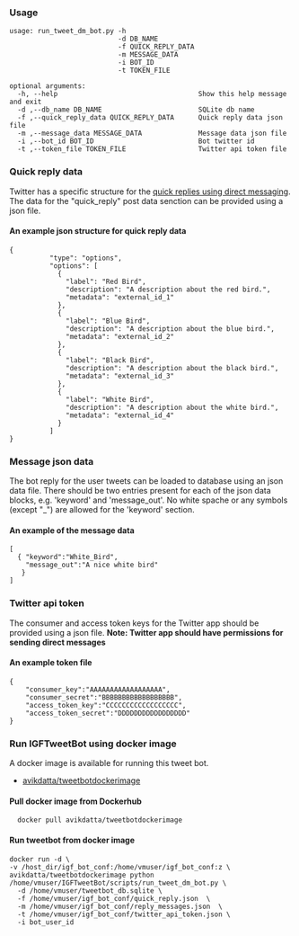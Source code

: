 ### Usage
<pre><code>usage: run_tweet_dm_bot.py -h
                           -d DB_NAME 
                           -f QUICK_REPLY_DATA 
                           -m MESSAGE_DATA
                           -i BOT_ID 
                           -t TOKEN_FILE

optional arguments:
  -h, --help                                   Show this help message and exit
  -d ,--db_name DB_NAME                        SQLite db name
  -f ,--quick_reply_data QUICK_REPLY_DATA      Quick reply data json file
  -m ,--message_data MESSAGE_DATA              Message data json file
  -i ,--bot_id BOT_ID                          Bot twitter id
  -t ,--token_file TOKEN_FILE                  Twitter api token file
</code></pre>

### Quick reply data
Twitter has a specific structure for the [quick replies using direct messaging](https://developer.twitter.com/en/docs/direct-messages/quick-replies/api-reference/options). The data for the "quick_reply" post data senction can be provided using a json file.

#### An example json structure for quick reply data
<pre><code>{
          "type": "options",
          "options": [
            {
              "label": "Red Bird",
              "description": "A description about the red bird.",
              "metadata": "external_id_1"
            },
            {
              "label": "Blue Bird",
              "description": "A description about the blue bird.",
              "metadata": "external_id_2"
            },
            {
              "label": "Black Bird",
              "description": "A description about the black bird.",
              "metadata": "external_id_3"
            },
            {
              "label": "White Bird",
              "description": "A description about the white bird.",
              "metadata": "external_id_4"
            }
          ]
}
</code></pre>

### Message json data
The bot reply for the user tweets can be loaded to database using an json data file. There should be two entries present for each of the json data blocks, e.g. 'keyword' and 'message_out'. No white spache or any symbols (except "\_") are allowed for the 'keyword' section.

#### An example of the message data
<pre><code>[
  { "keyword":"White_Bird",
    "message_out":"A nice white bird"
   }
]
</code></pre>

### Twitter api token
The consumer and access token keys for the Twitter app should be provided using a json file. 
**Note: Twitter app should have permissions for sending direct messages**

#### An example token file
<pre><code>{
    "consumer_key":"AAAAAAAAAAAAAAAAAA",
    "consumer_secret":"BBBBBBBBBBBBBBBBBB",
    "access_token_key":"CCCCCCCCCCCCCCCCCC",
    "access_token_secret":"DDDDDDDDDDDDDDDDD"
}
</code></pre>

### Run IGFTweetBot using docker image
A docker image is available for running this tweet bot.
* [avikdatta/tweetbotdockerimage](https://hub.docker.com/r/avikdatta/tweetbotdockerimage/)

#### Pull docker image from Dockerhub
<pre><code>  docker pull avikdatta/tweetbotdockerimage
</code></pre>

#### Run tweetbot from docker image
<pre><code>docker run -d \
-v /host_dir/igf_bot_conf:/home/vmuser/igf_bot_conf:z \
avikdatta/tweetbotdockerimage python /home/vmuser/IGFTweetBot/scripts/run_tweet_dm_bot.py \
  -d /home/vmuser/tweetbot_db.sqlite \
  -f /home/vmuser/igf_bot_conf/quick_reply.json  \
  -m /home/vmuser/igf_bot_conf/reply_messages.json  \
  -t /home/vmuser/igf_bot_conf/twitter_api_token.json \
  -i bot_user_id
</code></pre>
